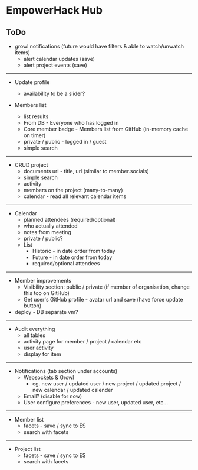 # EmpowerHack Hub

## ToDo

* growl notifications (future would have filters & able to watch/unwatch items)
    - alert calendar updates (save)
    - alert project events (save)

---

* Update profile
    * availability to be a slider?

* Members list
    * list results
    * From DB - Everyone who has logged in
    * Core member badge - Members list from GitHub (in-memory cache on timer)
    * private / public - logged in / guest
    * simple search

---

* CRUD project
    * documents url - title, url (similar to member.socials)
    * simple search
    * activity
    * members on the project (many-to-many)
    * calendar - read all relevant calendar items

---

* Calendar
    * planned attendees (required/optional)
    * who actually attended
    * notes from meeting
    * private / public?
    * List
        * Historic - in date order from today
        * Future - in date order from today
        * required/optional attendees

---

* Member improvements
    * Visibility section: public / private (if member of organisation, change this too on GitHub)
    * Get user's GitHub profile - avatar url and save (have force update button)
* deploy - DB separate vm?

---

* Audit everything
    * all tables
    * activity page for member / project / calendar etc
    * user activity
    * display for item

---

* Notifications (tab section under accounts)
    * Websockets & Growl
        * eg. new user / updated user / new project / updated project / new calendar / updated calender
    * Email? (disable for now)
    * User configure preferences - new user, updated user, etc...

---

* Member list
    * facets - save / sync to ES
    * search with facets

---

* Project list
    * facets - save / sync to ES
    * search with facets
